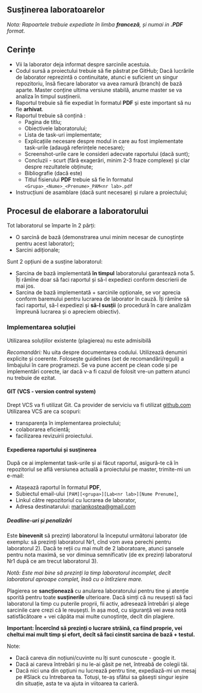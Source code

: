 ## Susținerea laboratoarelor

*Nota: Rapoartele trebuie expediate în limba **franceză**, și numai in **.PDF** format.*

## Cerințe

- Vii la laborator deja informat despre sarcinile acestuia.
- Codul sursă a proiectului trebuie să fie păstrat pe GitHub;
Dacă lucrările de laborator reprezintă o continuitate,
atunci e suficient un singur repozitoriu, însă fiecare laborator va avea ramură (branch) de bază aparte. Master conține ultima versiune stabilă, anume master se va analiza în timpul susținerii.
- Raportul trebuie să fie expediat în formatul **PDF** și este important să nu fie **arhivat**.
- Raportul trebuie să conțină :
    - Pagina de titlu;
    - Obiectivele laboratorului;
    - Lista de task-uri implementate;
    - Explicațiile necesare despre modul in care au fost implementate task-urile (adaugă referințele necesare);
    - Screenshot-urile care le consideri adecvate raportului (dacă sunt);
    - Concluzii - scurt (fără exagerări, minim 2-3 fraze complexe) și clar despre rezultatele obținute;
    - Bibliografie (dacă este)
    - Titlul fisierului **PDF** trebuie să fie în formatul
    `<Grupa>_<Nume>_<Prenume>_PAM<nr lab>.pdf`
- Instrucțiuni de asamblare (dacă sunt necesare) și rulare a proiectului;

## Procesul de elaborare a laboratorului

Tot laboratorul se împarte în 2 părți:
- O sarcină de bază (demonstrarea unui minim necesar de cunoștințe pentru acest laborator);
- Sarcini adiționale;

Sunt 2 opțiuni de a susține laboratorul:
- Sarcina de bază implementată **în timpul** laboratorului garantează nota 5. Îți rămîne doar să faci raportul și să-l expediezi conform descrierii de mai jos.
- Sarcina de bază implementată + sarcinile opționale,
se vor aprecia conform baremului pentru lucrarea de laborator în cauză.
Îți rămîne să faci raportul, să-l expediezi și **să-l susții** (o procedură în care analizăm împreună lucrarea și o apreciem obiectiv).

### Implementarea soluției
Utilizarea soluțiilor existente (plagierea) nu este admisibilă

*Recomandări:*
Nu uita despre documentarea codului. Utilizează denumiri explicite și coerente. Folosește guidelines (set de recomandări/reguli) a limbajului în care programezi. Se va pune accent pe clean code și pe implementări corecte, iar dacă v-a fi cazul de folosit vre-un pattern atunci nu trebuie de ezitat.

#### GIT (VCS - version control system)
Drept VCS va fi utilizat Git. Ca provider de serviciu va fi utilizat [github.com](https://github.com)
Utilizarea VCS are ca scopuri:
- transparența în implementarea proiectului;
- colaborarea eficientă;
- facilizarea revizuirii proiectului.

#### Expedierea raportului și susținerea
După ce ai implementat task-urile și ai făcut raportul, asigură-te că în repozitoriul se află versiunea actuală a proiectului pe master, trimite-mi un e-mail:
- Atașează raportul în formatul **PDF**,
- Subiectul email-ului `[PAM][<grupa>][Lab<nr lab>][Nume Prenume]`,
- Linkul către repozitoriul cu lucrarea de laborator,
- Adresa destinatarului: [mariankostea@gmail.com](mailto:mariankostea@gmail.com.com)

##### Deadline-uri și penalizări
Este **binevenit** să prezinți laboratorul la începutul următorui laborator
(de exemplu: să prezinți laboratorul Nr1, cînd vom avea perechi pentru laboratorul 2).
Dacă te reții cu mai mult de 2 laboratoare, atunci șansele pentru nota maximă,
se vor diminua semnificativ (de ex prezinți laboratorul Nr1 după ce am trecut laboratorul 3).

*Notă: Este mai bine să prezinți la timp laboratorul incomplet, decît laboratorul aproape complet,
însă cu o întîrziere mare.*

Plagierea se **sancționează** cu anularea laboratorului pentru tine și atenție
sporită pentru toate **susținerile** ulterioare.
Dacă simți că nu reușești să faci laboratorul la timp cu puterile proprii,
fii activ, adresează întrebări și alege sarcinile care crezi că le reușești.
În așa mod, cu siguranță vei avea notă satisfăcătoare + vei căpăta mai multe cunoștințe,
decît din plagiere.

**Important: Încercînd să prezinți o lucrare străină, ca fiind proprie,
vei cheltui mai mult timp și efort, decît să faci cinstit sarcina de bază + testul.**

Note:
- Dacă careva din noțiuni/cuvinte nu îți sunt cunoscute - google it.
- Dacă ai careva întrebări și nu le-ai găsit pe net, întreabă de colegii tăi.
- Dacă nici una din opțiuni nu lucrează pentru tine, expediază-mi un mesaj pe #Slack cu întrebarea ta. Totuși, te-aș sfătui sa găsești singur ieșire din situație, asta te va ajuta in viitoarea ta carieră.
